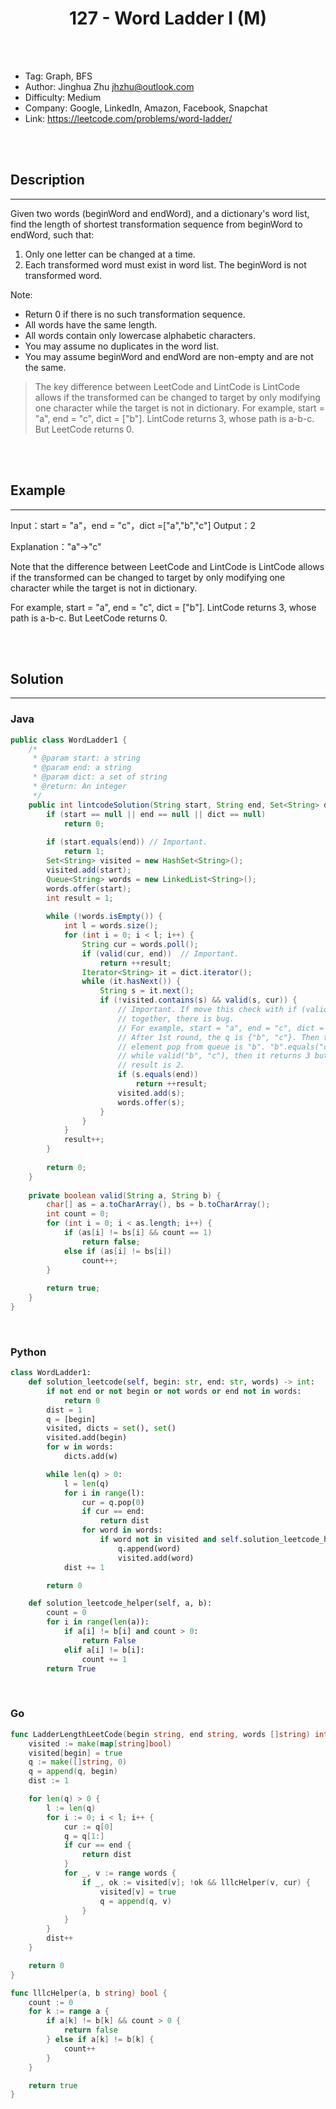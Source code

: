 # <center>127 - Word Ladder I (M)</center> 



<br></br>

* Tag: Graph, BFS
* Author: Jinghua Zhu <jhzhu@outlook.com>
* Difficulty: Medium
* Company: Google, LinkedIn, Amazon, Facebook, Snapchat
* Link: https://leetcode.com/problems/word-ladder/

<br></br>



## Description
----
Given two words (beginWord and endWord), and a dictionary's word list, find the length of shortest transformation sequence from beginWord to endWord, such that:
1. Only one letter can be changed at a time.
2. Each transformed word must exist in word list. The beginWord is not transformed word.

Note:
- Return 0 if there is no such transformation sequence.
- All words have the same length.
- All words contain only lowercase alphabetic characters.
- You may assume no duplicates in the word list.
- You may assume beginWord and endWord are non-empty and are not the same.

> The key difference between LeetCode and LintCode is LintCode allows if the transformed can be changed to target by only modifying one character while the target is not in dictionary. For example, start = "a", end = "c", dict = ["b"]. LintCode returns 3, whose path is a-b-c. But LeetCode returns 0.

<br></br>



## Example
----
Input：start = "a"，end = "c"，dict =["a","b","c"] Output：2

Explanation："a"->"c"

Note that the difference between LeetCode and LintCode is LintCode allows if the transformed can be changed to target by only modifying one character while the target is not in dictionary.

For example, start = "a", end = "c", dict = ["b"]. LintCode returns 3, whose path is a-b-c. But LeetCode returns 0.

<br></br>



## Solution
----
### Java
```java
public class WordLadder1 {
	/*
     * @param start: a string
     * @param end: a string
     * @param dict: a set of string
     * @return: An integer
     */
    public int lintcodeSolution(String start, String end, Set<String> dict) {
        if (start == null || end == null || dict == null)
            return 0;
        
        if (start.equals(end)) // Important.
            return 1;
        Set<String> visited = new HashSet<String>();
        visited.add(start);
        Queue<String> words = new LinkedList<String>();
        words.offer(start);
        int result = 1;
        
        while (!words.isEmpty()) {
            int l = words.size();
            for (int i = 0; i < l; i++) {
                String cur = words.poll();
                if (valid(cur, end))  // Important.
                    return ++result;
                Iterator<String> it = dict.iterator();
                while (it.hasNext()) {
                    String s = it.next();
                    if (!visited.contains(s) && valid(s, cur)) {
                    	// Important. If move this check with if (valid(cur, end))
                    	// together, there is bug.
                    	// For example, start = "a", end = "c", dict = {"b", "c"}
                    	// After 1st round, the q is {"b", "c"}. Then the first
                    	// element pop from queue is "b". "b".equals("c") is false
                    	// while valid("b", "c"), then it returns 3 but the correct
                    	// result is 2.
                        if (s.equals(end))
                            return ++result;
                        visited.add(s);
                        words.offer(s);
                    }
                }
            }
            result++;
        }
        
        return 0;
    }
    
    private boolean valid(String a, String b) {
        char[] as = a.toCharArray(), bs = b.toCharArray();
        int count = 0;
        for (int i = 0; i < as.length; i++) {
            if (as[i] != bs[i] && count == 1)
                return false;
            else if (as[i] != bs[i])
                count++;
        }
        
        return true;
    }
}
```

<br>


### Python
```python
class WordLadder1:
    def solution_leetcode(self, begin: str, end: str, words) -> int:
        if not end or not begin or not words or end not in words:
            return 0
        dist = 1
        q = [begin]
        visited, dicts = set(), set()
        visited.add(begin)
        for w in words:
            dicts.add(w)

        while len(q) > 0:
            l = len(q)
            for i in range(l):
                cur = q.pop(0)
                if cur == end:
                    return dist
                for word in words:
                    if word not in visited and self.solution_leetcode_helper(word, cur):
                        q.append(word)
                        visited.add(word)
            dist += 1

        return 0

    def solution_leetcode_helper(self, a, b):
        count = 0
        for i in range(len(a)):
            if a[i] != b[i] and count > 0:
                return False
            elif a[i] != b[i]:
                count += 1
        return True
```

<br>


### Go
```go
func LadderLengthLeetCode(begin string, end string, words []string) int {
	visited := make(map[string]bool)
	visited[begin] = true
	q := make([]string, 0)
	q = append(q, begin)
	dist := 1

	for len(q) > 0 {
		l := len(q)
		for i := 0; i < l; i++ {
			cur := q[0]
			q = q[1:]
			if cur == end {
				return dist
			}
			for _, v := range words {
				if _, ok := visited[v]; !ok && lllcHelper(v, cur) {
					visited[v] = true
					q = append(q, v)
				}
			}
		}
		dist++
	}

	return 0
}

func lllcHelper(a, b string) bool {
	count := 0
	for k := range a {
		if a[k] != b[k] && count > 0 {
			return false
		} else if a[k] != b[k] {
			count++
		}
	}

	return true
}
```
